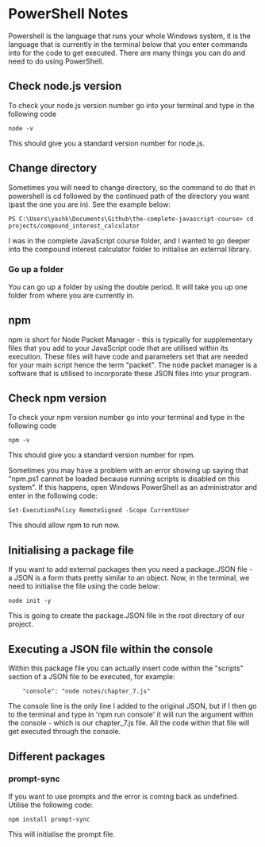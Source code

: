 # PowerShell Notes

Powershell is the language that runs your whole Windows system, it is the language that is currently in the terminal below that you enter commands into for the code to get executed. There are many things you can do and need to do using PowerShell.

## Check node.js version
To check your node.js version number go into your terminal and type in the following code
```
node -v
```
This should give you a standard version number for node.js.

## Change directory
Sometimes you will need to change directory, so the command to do that in powershell is cd followed by the continued path of the directory you want (past the one you are in). See the example below:
```
PS C:\Users\yashk\Documents\Github\the-complete-javascript-course> cd projects/compound_interest_calculator
```
I was in the complete JavaScript course folder, and I wanted to go deeper into the compound interest calculator folder to initialise an external library.

### Go up a folder 
You can go up a folder by using the double period. It will take you up one folder from where you are currently in.

## npm
npm is short for Node Packet Manager - this is typically for supplementary files that you add to your JavaScript code that are utilised within its execution. These files will have code and parameters set that are needed for your main script hence the term "packet". The node packet manager is a software that is utilised to incorporate these JSON files into your program.

## Check npm version
To check your npm version number go into your terminal and type in the following code
```
npm -v
```
This should give you a standard version number for npm.

Sometimes you may have a problem with an error showing up saying that "npm.ps1 cannot be loaded because running scripts is disabled on this system". If this happens, open Windows PowerShell as an administrator and enter in the following code:
```
Set-ExecutionPolicy RemoteSigned -Scope CurrentUser
```
This should allow npm to run now.

## Initialising a package file
If you want to add external packages then you need a package.JSON file - a JSON is a form thats pretty similar to an object. Now, in the terminal, we need to initialise the file using the code below:
```
node init -y
```
This is going to create the package.JSON file in the root directory of our project.

## Executing a JSON file within the console
Within this package file you can actually insert code within the "scripts" section of a JSON file to be executed, for example:
```
    "console": "node notes/chapter_7.js"
```
The console line is the only line I added to the original JSON, but if I then go to the terminal and type in 'npm run console' it will run the argument within the console - which is our chapter_7.js file. All the code within that file will get executed through the console.

## Different packages
### prompt-sync
If you want to use prompts and the error is coming back as undefined. Utilise the following code:
```
npm install prompt-sync
```
This will initialise the prompt file.